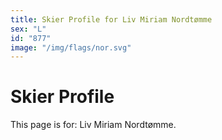 ```yaml
---
title: Skier Profile for Liv Miriam Nordtømme
sex: "L"
id: "877"
image: "/img/flags/nor.svg" 
---
```


# Skier Profile

This page is for: Liv Miriam Nordtømme.
    